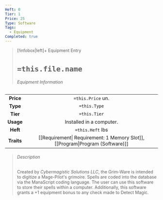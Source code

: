 ```yaml
---
Heft: 0
Tier: 1
Price: 25
Type: Software
Tags:
  - Equipment
Completed: true
---
```

> [!infobox|left]+ Equipment Entry
> # `=this.file.name`
> ###### Equipment Information
|            |                   |
|:----------:|:-----------------:|
| **Price**  | `=this.Price` un. |
| **Type** | `=this.Type` |
|  **Tier**  |   `=this.Tier`    |
| **Usage**  |        Installed in a computer.           |
|  **Heft**  | `=this.Heft` lbs  |
| **Traits** |     [[Requirement\| Requirement: 1 Memory Slot]], [[Program\|Program (Software)]]              |
> ###### *Description*
> Created by *Cybermagistic Solutions LLC*,  the Grim-Ware is intended to digitize a Mage-Pilot's grimoire. Spells are coded into the database via the ManaScript coding language. The user can use this software to store their spells within a computer. Additionally, this software grants a +1 equipment bonus to any check made to Detect Magic.
